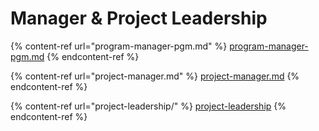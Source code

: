 # Manager & Project Leadership



{% content-ref url="program-manager-pgm.md" %}
[program-manager-pgm.md](program-manager-pgm.md)
{% endcontent-ref %}

{% content-ref url="project-manager.md" %}
[project-manager.md](project-manager.md)
{% endcontent-ref %}

{% content-ref url="project-leadership/" %}
[project-leadership](project-leadership/)
{% endcontent-ref %}
